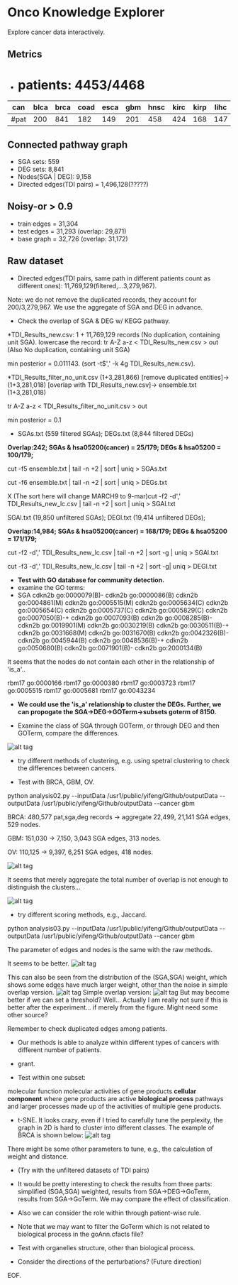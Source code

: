 # Onco Knowledge Explorer
Explore cancer data interactively.

## Metrics
* # patients: 4453/4468

|can| blca | brca | coad | esca | gbm | hnsc | kirc | kirp | lihc | luad | lusc | ov | prad | read | stad | ucec |
|---|---|---|---|---|---|---|---|---|---|---|---|---|---|---|---|---|
|#pat|  200|  841| 182 |  149 |  201 |  458 |  424 |  168 |  147 |  383 |  136 |  319 |  398 |  77|  176|  193|




## Connected pathway graph
* SGA sets: 559
* DEG sets: 8,841
* Nodes(SGA | DEG): 9,158 
* Directed edges(TDI pairs) = 1,496,128(?????)

## Noisy-or > 0.9
* train edges = 31,304
* test edges = 31,293 (overlap: 29,871)
* base graph = 32,726 (overlap: 31,172)

## Raw dataset
* Directed edges(TDI pairs, same path in different patients count as different ones): 11,769,129(filtered,...3,279,967).

Note: we do not remove the duplicated records, they account for 200/3,279,967.
We use the aggregate of SGA and DEG in advance.



* Check the overlap of SGA & DEG w/ KEGG pathway.

*TDI_Results_new.csv: 1 + 11,769,129 records (No duplication, containing unit SGA).
lowercase the record: tr A-Z a-z < TDI_Results_new.csv > out (Also No duplication, containing unit SGA)

min posterior = 0.011143. (sort -t$',' -k 4g TDI_Results_new.csv).

*TDI_Results_filter_no_unit.csv (1+3,281,866) [remove duplicated entities]->  (1+3,281,018) [overlap with TDI_Results_new.csv]-> ensemble.txt (1+3,281,018)

tr A-Z a-z < TDI_Results_filter_no_unit.csv > out

min posterior = 0.1

* SGAs.txt (559 filtered SGAs); DEGs.txt (8,844 filtered DEGs)

__Overlap:242; SGAs & hsa05200(cancer) = 25/179; DEGs & hsa05200 = 100/179;__

cut -f5 ensemble.txt | tail -n +2 | sort | uniq > SGAs.txt

cut -f6 ensemble.txt | tail -n +2 | sort | uniq > DEGs.txt


X (The sort here will change MARCH9 to 9-mar)cut -f2 -d',' TDI_Results_new_lc.csv | tail -n +2 | sort | uniq > SGAl.txt

SGAl.txt (19,850 unfiltered SGAs); DEGl.txt (19,414 unfiltered DEGs);

__Overlap:14,984; SGAs & hsa05200(cancer) = 168/179; DEGs & hsa05200 = 171/179;__

cut -f2 -d',' TDI_Results_new_lc.csv | tail -n +2 | sort -g | uniq > SGAl.txt

cut -f3 -d',' TDI_Results_new_lc.csv | tail -n +2 | sort -g| uniq > DEGl.txt


* __Test with GO database for community detection.__
* examine the GO terms:
* SGA
cdkn2b  go:0000079(B)-
cdkn2b  go:0000086(B)
cdkn2b  go:0004861(M)
cdkn2b  go:0005515(M)
cdkn2b  go:0005634(C)
cdkn2b  go:0005654(C)
cdkn2b  go:0005737(C)
cdkn2b  go:0005829(C)
cdkn2b  go:0007050(B)-+
cdkn2b  go:0007093(B)
cdkn2b  go:0008285(B)-
cdkn2b  go:0019901(M)
cdkn2b  go:0030219(B)
cdkn2b  go:0030511(B)-+
cdkn2b  go:0031668(M)
cdkn2b  go:0031670(B)
cdkn2b  go:0042326(B)-
cdkn2b  go:0045944(B)
cdkn2b  go:0048536(B)-+
cdkn2b  go:0050680(B)
cdkn2b  go:0071901(B)-
cdkn2b  go:2000134(B)

 It seems that the nodes do not contain each other in the relationship of 'is_a'..

rbm17   go:0000166
rbm17   go:0000380
rbm17   go:0003723
rbm17   go:0005515
rbm17   go:0005681
rbm17   go:0043234

* __We could use the 'is_a' relationship to cluster the DEGs. Further, we can propogate the SGA->DEG->GOTerm->subsets goterm of 8150.__

* Examine the class of SGA through GOTerm, or through DEG and then GOTerm, compare the differences.

![alt tag](https://github.com/yifengtao/OncoExplorer/blob/master/figure/fig8_rbm17.jpg)


* try different methods of clustering, e.g. using spetral clustering to check the differences between cancers.

* Test with BRCA, GBM, OV.

python analysis02.py --inputData /usr1/public/yifeng/Github/outputData --outputData /usr1/public/yifeng/Github/outputData --cancer gbm


BRCA: 480,577 pat,sga,deg records -> aggregate 22,499, 21,141 SGA edges, 529 nodes.

GBM: 151,030 -> 7,150, 3,043 SGA edges, 313 nodes.

OV: 110,125 -> 9,397, 6,251 SGA edges, 418 nodes.

![alt tag](https://github.com/yifengtao/OncoExplorer/blob/master/figure/fig1_hist_weight.jpg)

It seems that merely aggregate the total number of overlap is not enough to distinguish the clusters...

![alt tag](https://github.com/yifengtao/OncoExplorer/blob/master/figure/fig2_ov_cluster1.jpg)

* try different scoring methods, e.g., Jaccard.

python analysis03.py --inputData /usr1/public/yifeng/Github/outputData --outputData /usr1/public/yifeng/Github/outputData --cancer gbm

The parameter of edges and nodes is the same with the raw methods.

It seems to be better.
![alt tag](https://github.com/yifengtao/OncoExplorer/blob/master/figure/fig3_ov_cluster2.jpg)

This can also be seen from the distribution of the (SGA,SGA) weight, which shows some edges have much larger weight, other than the noise in simple overlap version.
![alt tag](https://github.com/yifengtao/OncoExplorer/blob/master/figure/fig6_hist_SGAweight_jaccard.jpg)
Simple overlap version:
![alt tag](https://github.com/yifengtao/OncoExplorer/blob/master/figure/fig7_hist_SGAweight_simple.jpg)
But may become better if we can set a threshold?
Well... Actually I am really not sure if this is better after the experiment... if merely from the figure. Might need some other source?

Remember to check duplicated edges among patients.


* Our methods is able to analyze within different types of cancers with different number of patients.

* grant.

* Test within one subset:

molecular function
molecular activities of gene products
__cellular component__
where gene products are active
__biological process__
pathways and larger processes made up of the activities of multiple gene products.

* t-SNE.
It looks crazy, even if I tried to carefully tune the perplexity, the graph in 2D is hard to cluster into different classes. The example of BRCA is shown below:
![alt tag](https://github.com/yifengtao/OncoExplorer/blob/master/figure/fig9_tsne_brca.jpg)

There might be some other parameters to tune, e.g., the calculation of weight and distance.

* (Try with the unfiltered datasets of TDI pairs)

* It would be pretty interesting to check the results from three parts: simplified (SGA,SGA) weighted, results from SGA->DEG->GoTerm, results from SGA->GoTerm. We may compare the effect of classification.

* Also we can consider the role within through patient-wise rule.

* Note that we may want to filter the GoTerm which is not related to biological process in the goAnn.cfacts file?

* Test with organelles structure, other than biological process.

* Consider the directions of the perturbations? (Future direction)

EOF.

